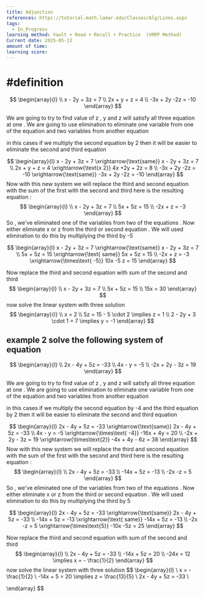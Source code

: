 ```yaml
---
title: Adjunction
references: https://tutorial.math.lamar.edu/Classes/Alg/Lines.aspx
tags:
  - In_Progress
learning method: Vault + Read + Recall + Practice  (VRRP Method)
Current date: 2025-05-13
amount of time: 
learning score:
---
```



# #definition 
$$
\begin{array}{l}  \\
x - 2y +  3z  = 7  \\
2x + y + z = 4  \\
-3x + 2y -2z  = -10  
\end{array}
$$


We  are going to try to find value of z , y and z will satisfy all three equation at one . We are going to use elimination to eliminate one variable from one of  the equation and two variables from another equation 


in this cases if we multiply the second equation by 2 then it will be easier to eliminate the second and third equation 

$$
\begin{array}{l}
 x -  2y +  3z =  7   \xrightarrow{\text{same}} x - 2y + 3z = 7  \\
2x +  y + z = 4  \xrightarrow{\text{x 2}}  4x +2y + 2z  = 8 \\
-3x  + 2y -2z =  -10 \xrightarrow{\text{same}} -3x + 2y -2z  = -10   
\end{array}
$$
Now with this new system  we will replace the third and second equation with the sum of the first with the second and third 
here is the resulting equation : 
$$
\begin{array}{l} \\
x  - 2y + 3z   = 7   \\
5x  +  5z  =  15  \\
-2x  + z =  -3  
\end{array}
$$
So ,  we've eliminated one of the variables from  two of the equations . Now either eliminate x or z from the third or second  equation . We will used  elimination to do this by multiplying the third  by -5


$$
\begin{array}{l}
x  - 2y + 3z   = 7   \xrightarrow{\text{same}} x  - 2y + 3z   = 7   \\
5x  +  5z  =  15   \xrightarrow{\text{ same}} 5x  +  5z  =  15  \\
-2x  + z =  -3  \xrightarrow{\times\text{ -5}} 10x   -5 z =  15  
\end{array}
$$

Now replace the third and second equation with sum of the second and third 
$$
\begin{array}{l} \\
x  - 2y + 3z   = 7   \\
5x  +  5z  =  15  \\
15x  =  30 
\end{array}
$$
now solve the linear system  with  three solution 
$$
\begin{array}{l}  \\
x =  2   \\
5z  =  15 - 5 \cdot 2   \implies z =   1    \\
2  -  2y  + 3 \cdot 1   = 7 \implies y  = -1  
\end{array}
$$


## example  2 solve the following system  of equation 



$$
\begin{array}{l}  \\
2x  -  4y  +  5z  = -33   \\
4x  - y =  -5  \\
-2x  + 2y - 3z  = 19  
\end{array}
$$


We  are going to try to find value of z , y and z will satisfy all three equation at one . We are going to use elimination to eliminate one variable from one of  the equation and two variables from another equation 


in this cases if we multiply the second equation by -4 and the third equation by 2  then it will be easier to eliminate the second and third equation 

$$
\begin{array}{l}
2x  -  4y  +  5z  = -33   \xrightarrow{\text{same}} 2x  -  4y  +  5z  = -33  \\
4x  - y =  -5  \xrightarrow{\times\text{ -4}}  -16x   + 4y     = 20   \\
-2x  + 2y - 3z  = 19   \xrightarrow{\times\text{2}} -4x  + 4y - 6z  = 38  
\end{array}
$$
Now with this new system  we will replace the third and second equation with the sum of the first with the second and third 
here is the resulting equation : 
$$
\begin{array}{l} \\
 2x  -  4y  +  5z  = -33  \\
-14x  +  5z  =  -13  \\
-2x -z  = 5 
\end{array}
$$
So ,  we've eliminated one of the variables from  two of the equations . Now either eliminate x or z from the third or second  equation . We will used  elimination to do this by multiplying the third  by 5


$$
\begin{array}{l}
2x  -  4y  +  5z  = -33   \xrightarrow{\text{same}} 2x  -  4y  +  5z  = -33  \\
-14x  +  5z  =  -13  \xrightarrow{\text{ same}} -14x  +  5z  =  -13    \\
-2x -z  = 5   \xrightarrow{\times\text{5}} -10x -5z  = 25  
\end{array}
$$

Now replace the third and second equation with sum of the second and third 
$$
\begin{array}{l} \\
 2x  -  4y  +  5z  = -33  \\
-14x  +  5z  =  20  \\
-24x  = 12 \implies x =  - \frac{1}{2}
\end{array}
$$
now solve the linear system  with  three solution 
$$
\begin{array}{l}  \\
x = - \frac{1}{2} \\
-14x  +  5  =  20 \implies z = \frac{13}{5}    \\ 
 2x  -  4y  +  5z  = -33  \\

\end{array}
$$

